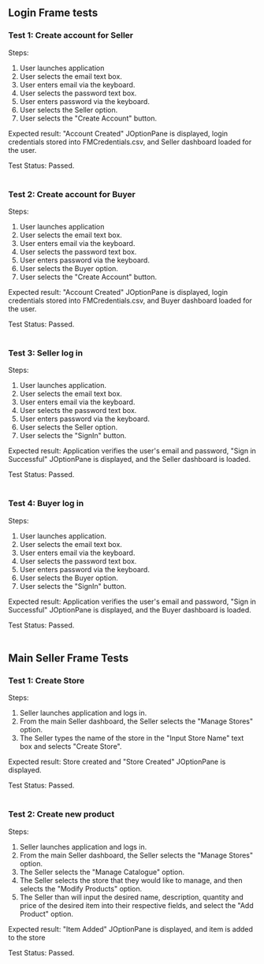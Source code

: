 <h2> Login Frame tests </h2>

<h3>Test 1: Create account for Seller</h3>
Steps:

1. User launches application
2. User selects the email text box.
3. User enters email via the keyboard.
4. User selects the password text box.
5. User enters password via the keyboard.
6. User selects the Seller option.
7. User selects the "Create Account" button.

Expected result: "Account Created"
JOptionPane is displayed, login credentials
stored into FMCredentials.csv, and Seller
dashboard loaded for the user.

Test Status: Passed.
<br><br>

<h3>Test 2: Create account for Buyer</h3>
Steps:

1. User launches application
2. User selects the email text box.
3. User enters email via the keyboard.
4. User selects the password text box.
5. User enters password via the keyboard.
6. User selects the Buyer option.
7. User selects the "Create Account" button.

Expected result: "Account Created"
JOptionPane is displayed, login credentials
stored into FMCredentials.csv, and Buyer
dashboard loaded for the user.

Test Status: Passed.
<br><br>

<h3>Test 3: Seller log in</h3>
Steps:

1. User launches application.
2. User selects the email text box.
3. User enters email via the keyboard.
4. User selects the password text box.
5. User enters password via the keyboard.
6. User selects the Seller option.
7. User selects the "SignIn" button.

Expected result: Application verifies the
user's email and password, "Sign in
Successful" JOptionPane is displayed, and
the Seller dashboard is loaded.

Test Status: Passed.
<br><br>

<h3>Test 4: Buyer log in</h3>
Steps:

1. User launches application.
2. User selects the email text box.
3. User enters email via the keyboard.
4. User selects the password text box.
5. User enters password via the keyboard.
6. User selects the Buyer option.
7. User selects the "SignIn" button.

Expected result: Application verifies the
user's email and password, "Sign in
Successful" JOptionPane is displayed, and
the Buyer dashboard is loaded.

Test Status: Passed.
<br><br>


<h2>Main Seller Frame Tests</h2>

<h3>Test 1: Create Store</h3>
Steps:

1. Seller launches application and logs in.
2. From the main Seller dashboard, the
   Seller selects the "Manage Stores" option.
3. The Seller types the name of the store
   in the "Input Store Name" text box and
   selects "Create Store".

Expected result: Store created and
"Store Created" JOptionPane is displayed.

Test Status: Passed.
<br><br>

<h3>Test 2: Create new product</h3>
Steps:

1. Seller launches application and logs in.
2. From the main Seller dashboard, the
   Seller selects the "Manage Stores" option.
3. The Seller selects the "Manage
   Catalogue" option.
4. The Seller selects the store that they
   would like to manage, and then selects the
   "Modify Products" option.
5. The Seller than will input the desired
   name, description, quantity and price of
   the desired item into their respective
   fields, and select the "Add Product"
   option.

Expected result: "Item Added" JOptionPane
is displayed, and item is added to the store

Test Status: Passed.
<br><br>


